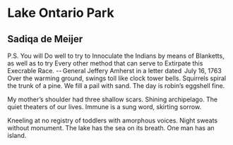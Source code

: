 # Lake Ontario Park
## Sadiqa de Meijer
P.S. You will Do well to try to Innoculate the Indians by means of Blanketts,
as well as to try Every other method that can serve to Extirpate this
Execrable Race.
                                      -- General Jeffery Amherst in a letter dated  July 16, 1763
Over the warming ground, swings toll like clock tower bells.
Squirrels spiral the trunk of a pine.
We fill a pail with sand.
The day is robin’s eggshell fine.

My mother’s shoulder had three shallow scars.
Shining archipelago.
The quiet theaters of our lives.
Immune is a sung word, skirting sorrow.

Kneeling at no registry of toddlers with amorphous voices.
Night sweats without monument.
The lake has the sea on its breath.
One man has an island.